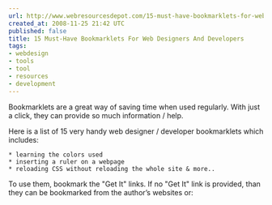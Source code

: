 ```yaml
---
url: http://www.webresourcesdepot.com/15-must-have-bookmarklets-for-web-designers-and-developers/
created_at: 2008-11-25 21:42 UTC
published: false
title: 15 Must-Have Bookmarklets For Web Designers And Developers
tags:
- webdesign
- tools
- tool
- resources
- development
---
```


Bookmarklets are a great way of saving time when used regularly. With just a click, they can provide so much information / help.

Here is a list of 15 very handy web designer / developer bookmarklets which includes:

    * learning the colors used
    * inserting a ruler on a webpage
    * reloading CSS without reloading the whole site & more..

To use them, bookmark the "Get It" links. If no "Get It" link is provided, than they can be bookmarked from the author’s websites or:
